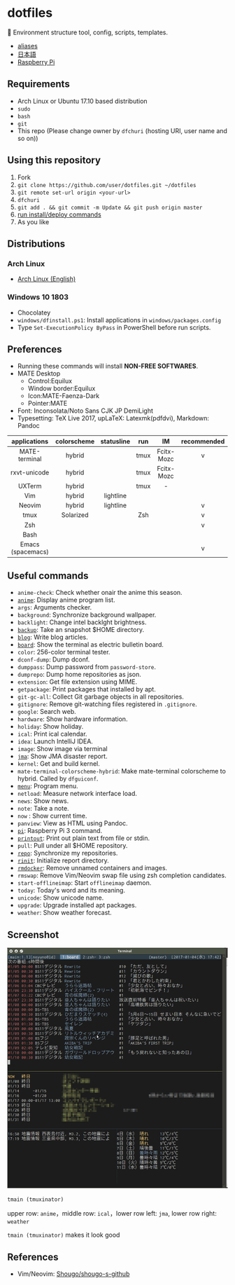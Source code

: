 # dotfiles

:penguin: Environment structure tool, config, scripts, templates.


- [aliases](https://github.com/noyuno/dotfiles/blob/master/readme-aliases.md)
- [日本語](https://github.com/noyuno/dotfiles/blob/master/readme-ja.md)
- [Raspberry Pi](https://github.com/noyuno/dotfiles/blob/master/raspberry-pi/readme.md)

## Requirements

- Arch Linux or Ubuntu 17.10 based distribution
- `sudo`
- `bash`
- `git`
- This repo (Please change owner by `dfchuri` (hosting URI, user name and so on))

## Using this repository

1. Fork
2. `git clone https://github.com/user/dotfiles.git ~/dotfiles`
3. `git remote set-url origin <your-url>`
4. `dfchuri`
5. `git add . && git commit -m Update && git push origin master`
6. [run install/deploy commands](https://github.com/noyuno/dotfiles/blob/master/readme-arch.md#commands)
7. As you like

## Distributions

### Arch Linux

- [Arch Linux (English)](https://github.com/noyuno/dotfiles/blob/master/readme-arch.md)

### Windows 10 1803

- Chocolatey
- `windows/dfinstall.ps1`: Install applications in `windows/packages.config`
- Type `Set-ExecutionPolicy ByPass` in PowerShell before run scripts.

## Preferences

- Running these commands will install **NON-FREE SOFTWARES**.
- MATE Desktop
    - Control:Equilux
    - Window border:Equilux
    - Icon:MATE-Faenza-Dark
    - Pointer:MATE
- Font: Inconsolata/Noto Sans CJK JP DemiLight
- Typesetting: TeX Live 2017, upLaTeX: Latexmk(pdfdvi), Markdown: Pandoc

| applications  | colorscheme | statusline | run  | IM         | recommended |
|:-------------:|:-----------:|:----------:|:----:|:----------:|:-----------:|
| MATE-terminal | hybrid      |            | tmux | Fcitx-Mozc | v           |
| rxvt-unicode  | hybrid      |            | tmux | Fcitx-Mozc |             |
| UXTerm        | hybrid      |            | tmux | -          |             |
| Vim           | hybrid      | lightline  |      |            |             |
| Neovim        | hybrid      | lightline  |      |            | v           |
| tmux          | Solarized   |            | Zsh  |            | v           |
| Zsh           |             |            |      |            | v           |
| Bash          |             |            |      |            |             |
| Emacs (spacemacs) |             |            |      |            | v           |

## Useful commands

- `anime-check`: Check whether onair the anime this season.
- [`anime`](https://noyuno.github.io/2016-12-09-anime): Display anime program list.
- `args`: Arguments checker.
- `background`: Synchronize background wallpaper.
- `backlight`: Change intel backlght brightness.
- [`backup`](https://noyuno.github.io/blog/2018-03-17-snapshot): Take an snapshot $HOME directory.
- [`blog`](https://noyuno.github.io/2018-04-28-blog): Write blog articles.
- [`board`](https://noyuno.github.io/2017-01-01-board): Show the terminal as electric bulletin board.
- `color`: 256-color terminal tester.
- `dconf-dump`: Dump dconf.
- `dumppass`: Dump password from `password-store`.
- `dumprepo`: Dump home repositories as json.
- `extension`: Get file extension using MIME.
- `getpackage`: Print packages that installed by apt.
- `git-gc-all`: Collect Git garbage objects in all repositories.
- `gitignore`: Remove git-watching files registered in `.gitignore`.
- `google`: Search web.
- `hardware`: Show hardware information.
- `holiday`: Show holiday.
- `ical`: Print ical calendar.
- `idea`: Launch IntelliJ IDEA.
- `image`: Show image via terminal
- [`jma`](https://noyuno.github.io/2017-10-08-jma): Show JMA disaster report.
- `kernel`: Get and build kernel.
- `mate-terminal-colorscheme-hybrid`: Make mate-terminal colorscheme to hybrid. Called by `dfguiconf`.
- [`menu`](https://noyuno.github.io/2017-08-11-application-menu-on-cli): Program menu.
- `netload`: Measure network interface load.
- `news`: Show news.
- `note`: Take a note.
- `now` : Show current time.
- `panview`: View as HTML using Pandoc.
- [`pi`](https://github.com/noyuno/dotfiles/blob/master/raspberry-pi/readme.md): Raspberry Pi 3 command.
- [`printout`](https://noyuno.github.io/2017-05-15-printout): Print out plain text from file or stdin.
- `pull`: Pull under all $HOME repository.
- [`repo`](https://noyuno.github.io/2017-06-25-repo): Synchronize my repositories.
- [`rinit`](https://noyuno.github.io/2018-05-24-latex): Initialize report directory.
- [`rmdocker`](https://noyuno.github.io/2017-10-29-docker): Remove unnamed containers and images.
- `rmswap`: Remove Vim/Neovim swap file using zsh completion candidates.
- `start-offlineimap`: Start `offlineimap` daemon.
- `today`: Today's word and its meaning.
- `unicode`: Show unicode name.
- `upgrade`: Upgrade installed apt packages.
- `weather`: Show weather forecast.

## Screenshot

![fig](https://raw.githubusercontent.com/noyuno/dotfiles/master/fig/fig.png)

    tmain (tmuxinator)

upper row: `anime`，middle row: `ical`，lower row left: `jma`, lower row right: `weather`

`tmain (tmuxinator)` makes it look good

## References
- Vim/Neovim: [Shougo/shougo-s-github](https://github.com/Shougo/shougo-s-github)

